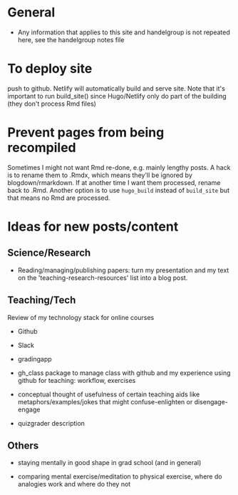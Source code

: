 # General
* Any information that applies to this site and handelgroup is not repeated here, see the handelgroup notes file

# To deploy site
push to github. Netlify will automatically build and serve site.
Note that it's important to run build_site() since Hugo/Netlify only do part of the building (they don't process Rmd files)

# Prevent pages from being recompiled
Sometimes I might not want Rmd re-done, e.g. mainly lengthy posts. A hack is to rename them to .Rmdx, which means they'll be ignored by blogdown/rmarkdown. If at another time I want them processed, rename back to .Rmd. Another option is to use `hugo_build` instead of `build_site` but that means no Rmd are processed.

# Ideas for new posts/content

## Science/Research

* Reading/managing/publishing papers: turn my presentation and my text on the 'teaching-research-resources' list into a blog post.


## Teaching/Tech

Review of my technology stack for online courses
  * Github
  * Slack
  * gradingapp
  
* gh_class package to manage class with github and my experience using github for teaching: workflow, exercises

* conceptual thought of usefulness of certain teaching aids like metaphors/examples/jokes that might confuse-enlighten or disengage-engage

* quizgrader description


## Others

* staying mentally in good shape in grad school (and in general)

* comparing mental exercise/meditation to physical exercise, where do analogies work and where do they not
